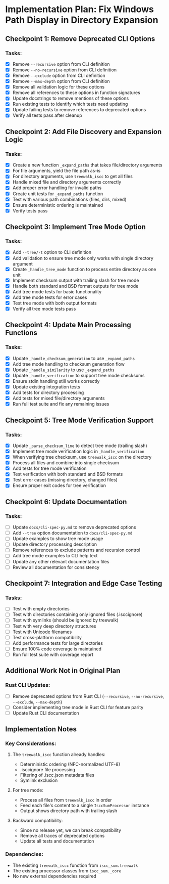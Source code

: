 # Implementation Plan: Fix Windows Path Display in Directory Expansion

## Checkpoint 1: Remove Deprecated CLI Options

### Tasks:

- [x] Remove `--recursive` option from CLI definition
- [x] Remove `--no-recursive` option from CLI definition
- [x] Remove `--exclude` option from CLI definition
- [x] Remove `--max-depth` option from CLI definition
- [x] Remove all validation logic for these options
- [x] Remove all references to these options in function signatures
- [x] Update docstrings to remove mentions of these options
- [x] Run existing tests to identify which tests need updating
- [x] Update failing tests to remove references to deprecated options
- [x] Verify all tests pass after cleanup

## Checkpoint 2: Add File Discovery and Expansion Logic

### Tasks:

- [x] Create a new function `_expand_paths` that takes file/directory arguments
- [x] For file arguments, yield the file path as-is
- [x] For directory arguments, use `treewalk_iscc` to get all files
- [x] Handle mixed file and directory arguments correctly
- [x] Add proper error handling for invalid paths
- [x] Create unit tests for `_expand_paths` function
- [x] Test with various path combinations (files, dirs, mixed)
- [x] Ensure deterministic ordering is maintained
- [x] Verify tests pass

## Checkpoint 3: Implement Tree Mode Option

### Tasks:

- [x] Add `--tree/-t` option to CLI definition
- [x] Add validation to ensure tree mode only works with single directory argument
- [x] Create `_handle_tree_mode` function to process entire directory as one unit
- [x] Implement checksum output with trailing slash for tree mode
- [x] Handle both standard and BSD format outputs for tree mode
- [x] Add tree mode tests for basic functionality
- [x] Add tree mode tests for error cases
- [x] Test tree mode with both output formats
- [x] Verify all tree mode tests pass

## Checkpoint 4: Update Main Processing Functions

### Tasks:

- [x] Update `_handle_checksum_generation` to use `_expand_paths`
- [x] Add tree mode handling to checksum generation flow
- [x] Update `_handle_similarity` to use `_expand_paths`
- [x] Update `_handle_verification` to support tree mode checksums
- [x] Ensure stdin handling still works correctly
- [x] Update existing integration tests
- [x] Add tests for directory processing
- [x] Add tests for mixed file/directory arguments
- [x] Run full test suite and fix any remaining issues

## Checkpoint 5: Tree Mode Verification Support

### Tasks:

- [x] Update `_parse_checksum_line` to detect tree mode (trailing slash)
- [x] Implement tree mode verification logic in `_handle_verification`
- [x] When verifying tree checksum, use `treewalk_iscc` on the directory
- [x] Process all files and combine into single checksum
- [x] Add tests for tree mode verification
- [x] Test verification with both standard and BSD formats
- [x] Test error cases (missing directory, changed files)
- [x] Ensure proper exit codes for tree verification

## Checkpoint 6: Update Documentation

### Tasks:

- [ ] Update `docs/cli-spec-py.md` to remove deprecated options
- [ ] Add `--tree` option documentation to `docs/cli-spec-py.md`
- [ ] Update examples to show tree mode usage
- [ ] Update directory processing description
- [ ] Remove references to exclude patterns and recursion control
- [ ] Add tree mode examples to CLI help text
- [ ] Update any other relevant documentation files
- [ ] Review all documentation for consistency

## Checkpoint 7: Integration and Edge Case Testing

### Tasks:

- [ ] Test with empty directories
- [ ] Test with directories containing only ignored files (.isccignore)
- [ ] Test with symlinks (should be ignored by treewalk)
- [ ] Test with very deep directory structures
- [ ] Test with Unicode filenames
- [ ] Test cross-platform compatibility
- [ ] Add performance tests for large directories
- [ ] Ensure 100% code coverage is maintained
- [ ] Run full test suite with coverage report

## Additional Work Not in Original Plan

### Rust CLI Updates:

- [ ] Remove deprecated options from Rust CLI (`--recursive`, `--no-recursive`, `--exclude`, `--max-depth`)
- [ ] Consider implementing tree mode in Rust CLI for feature parity
- [ ] Update Rust CLI documentation

## Implementation Notes

### Key Considerations:

1. The `treewalk_iscc` function already handles:

   - Deterministic ordering (NFC-normalized UTF-8)
   - .isccignore file processing
   - Filtering of .iscc.json metadata files
   - Symlink exclusion

2. For tree mode:

   - Process all files from `treewalk_iscc` in order
   - Feed each file's content to a single `IsccSumProcessor` instance
   - Output shows directory path with trailing slash

3. Backward compatibility:

   - Since no release yet, we can break compatibility
   - Remove all traces of deprecated options
   - Update all tests and documentation

### Dependencies:

- The existing `treewalk_iscc` function from `iscc_sum.treewalk`
- The existing processor classes from `iscc_sum._core`
- No new external dependencies required
